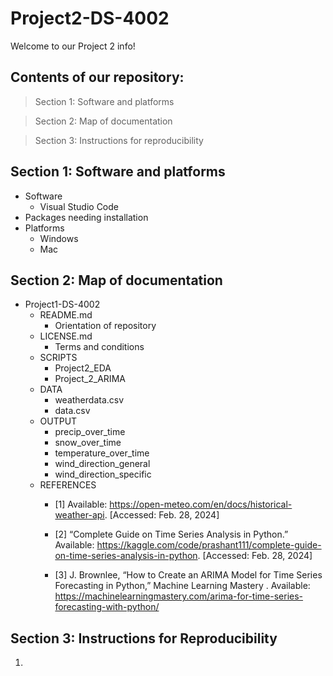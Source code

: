 # Project2-DS-4002
Welcome to our Project 2 info!

## Contents of our repository:
> Section 1: Software and platforms

> Section 2: Map of documentation

> Section 3: Instructions for reproducibility

## Section 1: Software and platforms
* Software
  * Visual Studio Code
* Packages needing installation
* Platforms
  * Windows
  * Mac
 
## Section 2: Map of documentation
* Project1-DS-4002
  * README.md
      * Orientation of repository
  * LICENSE.md
      * Terms and conditions
  * SCRIPTS
      * Project2_EDA
      * Project_2_ARIMA
  * DATA
      * weatherdata.csv
      * data.csv
  * OUTPUT
      * precip_over_time
      * snow_over_time
      * temperature_over_time
      * wind_direction_general
      * wind_direction_specific
  * REFERENCES
      * [1] Available: https://open-meteo.com/en/docs/historical-weather-api. [Accessed: Feb. 28, 2024]

      * [2] “Complete Guide on Time Series Analysis in Python.” Available: https://kaggle.com/code/prashant111/complete-guide-on-time-series-analysis-in-python. [Accessed: Feb. 28, 2024]
      * [3] J. Brownlee, “How to Create an ARIMA Model for Time Series Forecasting in Python,” Machine Learning Mastery . Available: https://machinelearningmastery.com/arima-for-time-series-forecasting-with-python/
   
## Section 3: Instructions for Reproducibility
1. 
